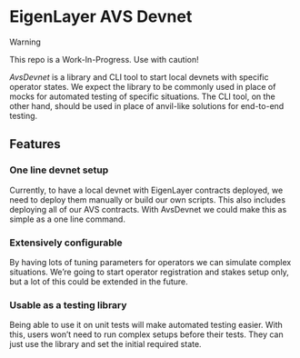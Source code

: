 # EigenLayer AVS Devnet

> [!WARNING]
> This repo is a Work-In-Progress. Use with caution!

*AvsDevnet* is a library and CLI tool to start local devnets with specific operator states.
We expect the library to be commonly used in place of mocks for automated testing of specific situations.
The CLI tool, on the other hand, should be used in place of anvil-like solutions for end-to-end testing.

## Features

### One line devnet setup

Currently, to have a local devnet with EigenLayer contracts deployed, we need to deploy them manually or build our own scripts.
This also includes deploying all of our AVS contracts.
With AvsDevnet we could make this as simple as a one line command.

### Extensively configurable

By having lots of tuning parameters for operators we can simulate complex situations.
We’re going to start operator registration and stakes setup only, but a lot of this could be extended in the future.

### Usable as a testing library

Being able to use it on unit tests will make automated testing easier.
With this, users won’t need to run complex setups before their tests.
They can just use the library and set the initial required state.
